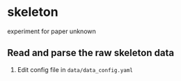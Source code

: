 # skeleton
experiment for paper unknown

## Read and parse the raw skeleton data

1. Edit config file in `data/data_config.yaml`